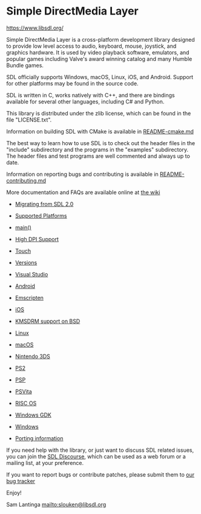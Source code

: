 # Simple DirectMedia Layer

https://www.libsdl.org/

Simple DirectMedia Layer is a cross-platform development library designed
to provide low level access to audio, keyboard, mouse, joystick, and graphics
hardware. It is used by video playback software, emulators, and popular games
including Valve's award winning catalog and many Humble Bundle games.

SDL officially supports Windows, macOS, Linux, iOS, and Android.
Support for other platforms may be found in the source code.

SDL is written in C, works natively with C++, and there are bindings 
available for several other languages, including C# and Python.

This library is distributed under the zlib license, which can be found
in the file "LICENSE.txt".

Information on building SDL with CMake is available in [README-cmake.md](README-cmake.md)

The best way to learn how to use SDL is to check out the header files in
the "include" subdirectory and the programs in the "examples" subdirectory.
The header files and test programs are well commented and always up to date.

Information on reporting bugs and contributing is available in [README-contributing.md](README-contributing.md)

More documentation and FAQs are available online at [the wiki](http://wiki.libsdl.org/)

- [Migrating from SDL 2.0](README-migration.md)
- [Supported Platforms](README-platforms.md)
- [main()](README-main-functions.md)
- [High DPI Support](README-highdpi.md)
- [Touch](README-touch.md)
- [Versions](README-versions.md)
- [Visual Studio](README-visualc.md)

- [Android](README-android.md)
- [Emscripten](README-emscripten.md)
- [iOS](README-ios.md)
- [KMSDRM support on BSD](README-kmsbsd.md)
- [Linux](README-linux.md)
- [macOS](README-macos.md)
- [Nintendo 3DS](README-n3ds.md)
- [PS2](README-ps2.md)
- [PSP](README-psp.md)
- [PSVita](README-vita.md)
- [RISC OS](README-riscos.md)
- [Windows GDK](README-gdk.md)
- [Windows](README-windows.md)
- [Porting information](README-porting.md)

If you need help with the library, or just want to discuss SDL related
issues, you can join the [SDL Discourse](https://discourse.libsdl.org/),
which can be used as a web forum or a mailing list, at your preference.

If you want to report bugs or contribute patches, please submit them to
[our bug tracker](https://github.com/libsdl-org/SDL/issues)

Enjoy!


Sam Lantinga <mailto:slouken@libsdl.org>
